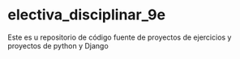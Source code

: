 # electiva_disciplinar_9e
Este es u repositorio de código fuente de proyectos de ejercicios y proyectos de python y Django
